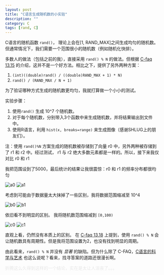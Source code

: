 ```yaml
---
layout: post
title: "C语言生成随机数的小实验"
description: ""
category: C 
tags: [rand, C]
---
```

C语言的随机函数 `rand()`， 理论上会在\[1, RAND_MAX\]之间生成均匀的随机数。但通常情况下，我们需要一个范围很小的随机数（例如随机化快排）。

多数人的做法（包括之前的我），直接采用 `rand() % N` 的做法。但根据 [C-faq 13.15](http://c-faq.com/lib/rand.html) 的介绍，这并不是一个好方法。相比之下，提供了另外两种方案：

1.  `(int)((double)rand() / ((double)RAND_MAX + 1) * N)`
2.  `rand() / (RAND_MAX / N + 1)`

为了验证哪种方式生成的随机数更均匀，我就打算做一个小小的测试。

实验步骤：

1. 使用`rand()` 生成 10^7 个随机数。
2. 对于每个随机数，分别带入3个函数中来生成随机数，并将结果输出到文件中。
3. 使用R语言，利用 `hist(x, breaks=range)` 来生成图像（感谢SHLUG上的朋友们）。

注：使用 `rand()%N` 方案生成的随机数被存储到了向量 r0 中，另外两种被存储到了 r1 和 r2 中。经过测试， r1 与 r2 绝大多数元素都是一样的。所以，接下来我仅对比 r0 和 r1

我把范围设到了5000，最后统计的结果让我很震惊：r0 和 r1 的频率分布都很均匀

![a0](/images/c-lang/rand-a-r0.jpg)
![a1](/images/c-lang/rand-a-r1.jpg)

考虑到可能由于数据量太大抹掉了一些区别，我将数据范围缩减至 10^4

![b0](/images/c-lang/rand-b-r0.jpg)
![b1](/images/c-lang/rand-b-r1.jpg)

依旧看不到明显的区别。
我将随机数范围缩减到 `[0,100)`

![c0](/images/c-lang/rand-c-r0.jpg)
![c1](/images/c-lang/rand-c-r1.jpg)

直观上看，仍然没有本质上的区别。
在 [C-faq 13.18](http://c-faq.com/lib/notveryrand.html) 上提到，使用 `rand() % N` 会让随机数具有周期性。但是我将范围设置为2，也没有找到明显的周期。

由此看来，`rand() % N` 并没有 *显著* 的缺陷。但为什么除了 C-FAQ，[C语言的科学与艺术](http://book.douban.com/subject/1148265/) 也这么说呢？看来，找寻答案的道路还很漫长啊。

<P STYLE="margin-bottom: 0cm"><FONT COLOR="#e6e6e6">折腾这么久得到这样的一个结论，实在是太让人沮丧了。。。</FONT></P>
